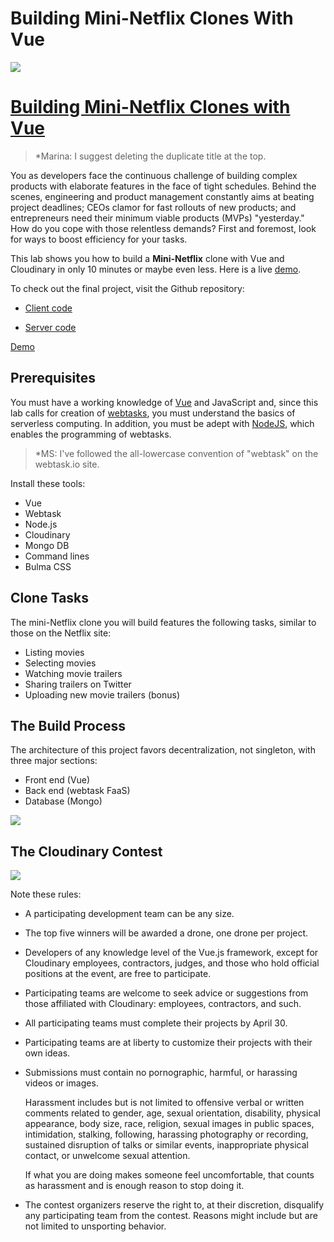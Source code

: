 # Building Mini-Netflix Clones With Vue

![](https://res.cloudinary.com/christekh/image/upload/v1521713473/Screen_Shot_2018-03-22_at_11.10.14_AM_siu88b.png)


# [Building Mini-Netflix Clones with Vue](https://cloudinary.gitbooks.io/build-a-mini-netflix-clone-with-vue/content/)

> *Marina: I suggest deleting the duplicate title at the top.

You as developers face the continuous challenge of building complex products with elaborate features in the face of tight schedules. Behind the scenes, engineering and product management constantly aims at beating project deadlines; CEOs clamor for fast rollouts of new products; and entrepreneurs need their minimum viable products (MVPs) "yesterday." How do you cope with those relentless demands? First and foremost, look for ways to boost efficiency for your tasks.  

This lab shows you how to build a **Mini-Netflix** clone with Vue and Cloudinary in only 10 minutes or maybe even less. Here is a live [demo](https://stupefied-mirzakhani-71dd38.netlify.com/).

To check out the final project, visit the Github repository:

* [Client code](https://github.com/cloudinary-developers/vue-mini-netflix-demo-client)

* [Server code](https://github.com/cloudinary-developers/vue-mini-netflix-demo-server)

[Demo](https://vue-miniflix.herokuapp.com)

## Prerequisites

You must have a working knowledge of [Vue](https://vuejs.org/) and JavaScript and, since this lab calls for creation of [webtasks](https://webtask.io/), you must understand the basics of serverless computing. In addition, you must be adept with [NodeJS](https://nodejs.org/), which enables the programming of webtasks.

> *MS: I've followed the all-lowercase convention of "webtask" on the webtask.io site.

Install these tools:

- Vue
- Webtask
- Node.js
- Cloudinary
- Mongo DB
- Command lines
- Bulma CSS

## Clone Tasks

The mini-Netflix clone you will build features the following tasks, similar to those on the Netflix site:

- Listing movies
- Selecting movies
- Watching movie trailers
- Sharing trailers on Twitter
- Uploading new movie trailers (bonus)

## The Build Process

The architecture of this project favors decentralization, not singleton, with three major sections:

- Front end (Vue)
- Back end (webtask FaaS)
- Database (Mongo)

![](https://res.cloudinary.com/christekh/image/upload/v1521714212/Group_uzxrb7.png)

## The Cloudinary Contest

![](https://res.cloudinary.com/christekh/image/upload/v1521714413/VueJS_Contest_image_xihzzm.png)

Note these rules:

- A participating development team can be any size.

- The top five winners will be awarded a drone, one drone per project.

- Developers of any knowledge level of the Vue.js framework, except for Cloudinary employees, contractors, judges, and those who hold official positions at the event, are free to participate.

- Participating teams are welcome to seek advice or suggestions from those affiliated with Cloudinary: employees, contractors, and such.

- All participating teams must complete their projects by April 30.

- Participating teams are at liberty to customize their projects with their own ideas.

- Submissions must contain no pornographic, harmful, or harassing videos or images.

  Harassment includes but is not limited to offensive verbal or written comments related to gender, age, sexual orientation, disability, physical appearance, body size, race, religion, sexual images in public spaces, intimidation, stalking, following, harassing photography or recording, sustained disruption of talks or similar events, inappropriate physical contact, or unwelcome sexual attention.
  
  If what you are doing makes someone feel uncomfortable, that counts as harassment and is enough reason to stop doing it.
  
- The contest organizers reserve the right to, at their discretion, disqualify any participating team from the contest. Reasons might include but are not limited to unsporting behavior.